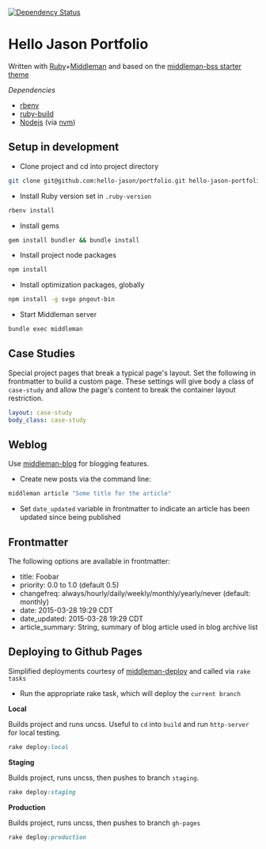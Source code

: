 [![Dependency Status](https://gemnasium.com/hello-jason/portfolio.svg)](https://gemnasium.com/hello-jason/portfolio)

# Hello Jason Portfolio

Written with [Ruby](https://www.ruby-lang.org/en/)+[Middleman](http://middlemanapp.com) and based on the [middleman-bss starter theme](https://github.com/hello-jason/middleman-bss)

*Dependencies*
* [rbenv](https://github.com/rbenv/rbenv)
* [ruby-build](https://github.com/rbenv/ruby-build#installing-as-an-rbenv-plugin-recommended)
* [Nodejs](http://nodejs.org/) (via [nvm](https://github.com/creationix/nvm))

## Setup in development

* Clone project and cd into project directory

```bash
git clone git@github.com:hello-jason/portfolio.git hello-jason-portfolio && cd hello-jason-portfolio
```

* Install Ruby version set in `.ruby-version`

```bash
rbenv install
```

* Install gems

```ruby
gem install bundler && bundle install
```

* Install project node packages

```bash
npm install
```

* Install optimization packages, globally

```bash
npm install -g svgo pngout-bin
```

* Start Middleman server

```bash
bundle exec middleman
```

## Case Studies

Special project pages that break a typical page's layout. Set the following in frontmatter to build a custom page. These settings will give body a class of `case-study` and allow the page's content to break the container layout restriction.

```yaml
layout: case-study
body_class: case-study
```

## Weblog

Use [middleman-blog](https://middlemanapp.com/basics/blogging/) for blogging features.

* Create new posts via the command line:

```bash
middleman article "Some title for the article"
```

* Set `date_updated` variable in frontmatter to indicate an article has been updated since being published

## Frontmatter

The following options are available in frontmatter:

* title: Foobar
* priority: 0.0 to 1.0 (default 0.5)
* changefreq: always/hourly/daily/weekly/monthly/yearly/never (default: monthly)
* date: 2015-03-28 19:29 CDT
* date_updated: 2015-03-28 19:29 CDT
* article_summary: String, summary of blog article used in blog archive list

## Deploying to Github Pages

Simplified deployments courtesy of [middleman-deploy](https://github.com/middleman-contrib/middleman-deploy) and called via `rake tasks`

* Run the appropriate rake task, which will deploy the `current branch`

**Local**

Builds project and runs uncss. Useful to `cd` into `build` and run `http-server` for local testing.

```ruby
rake deploy:local
```

**Staging**

Builds project, runs uncss, then pushes to branch `staging`.

```ruby
rake deploy:staging
```

**Production**

Builds project, runs uncss, then pushes to branch `gh-pages`

```ruby
rake deploy:production
```
